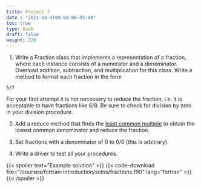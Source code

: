 ```yaml
---
title: Project 7
date : "2021-04-5T00:00:00-05:00"
toc: true
type: book
draft: false
weight: 220
---
```


1. Write a Fraction class that implements a representation of a fraction, where each instance consists of a numerator and a denominator. Overload addition, subtraction, and multiplication for this class.  Write a method to format each fraction in the form
```no-highlight
5/7
```
For your first attempt it is not necessary to reduce the fraction, i.e. it is acceptable to have fractions like 6/8. Be sure to check for division by zero in your division procedure.

2. Add a reduce method that finds the [least common multiple](https://en.wikipedia.org/wiki/Least_common_multiple) to obtain the lowest common denominator and reduce the fraction.

3. Set fractions with a denominator of 0 to 0/0 (this is arbitrary).

4. Write a driver to test all your procedures.

{{< spoiler text="Example solution" >}}
{{< code-download file="/courses/fortran-introduction/solns/fractions.f90" lang="fortran" >}}
{{< /spoiler >}}

